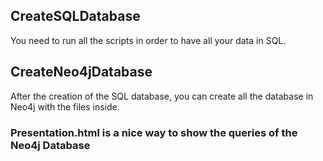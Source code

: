 ## CreateSQLDatabase

You need to run all the scripts in order to have all your data in SQL.


## CreateNeo4jDatabase

After the creation of the SQL database, you can create all the database in Neo4j with the files inside.

### Presentation.html is a nice way to show the queries of the Neo4j Database
